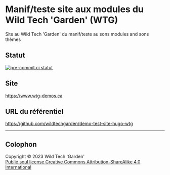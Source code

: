# Manif/teste site aux modules du Wild Tech 'Garden' (WTG)

Site au Wild Tech 'Garden' du manif/teste au sons modules and sons thèmes

## Statut

[![pre-commit.ci
statut](https://results.pre-commit.ci/badge/github/wildtechgarden/demo-test-site-hugo-wtg/main.svg)](https://results.pre-commit.ci/latest/github/wildtechgarden/demo-test-site-hugo-wtg/main)

## Site

<https://www.wtg-demos.ca>

## URL du référentiel

<https://github.com/wildtechgarden/demo-test-site-hugo-wtg>

-------

## Colophon

Copyright © 2023 Wild Tech 'Garden'  
[Publié soul license Creative Commons Attribution-ShareAlike 4.0
International](LICENSE)

